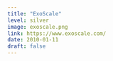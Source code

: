 ```yaml
---
title: "ExoScale"
level: silver
image: exoscale.png
link: https://www.exoscale.com/
date: 2010-01-11
draft: false
---
```



